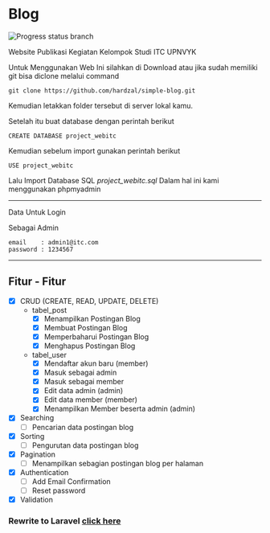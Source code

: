 # Blog

![Progress status branch](https://img.shields.io/badge/progress-40%25-yellowgreen.svg)

Website Publikasi Kegiatan Kelompok Studi ITC UPNVYK

Untuk Menggunakan Web Ini silahkan di Download atau jika sudah memiliki git bisa diclone melalui command

    git clone https://github.com/hardzal/simple-blog.git

Kemudian letakkan folder tersebut di server lokal kamu.

Setelah itu buat database dengan perintah berikut

    CREATE DATABASE project_webitc

Kemudian sebelum import gunakan perintah berikut

    USE project_webitc

Lalu Import Database SQL *project_webitc.sql* Dalam hal ini kami menggunakan phpmyadmin

-------------------------------------------------------------------
Data Untuk Login

Sebagai Admin

    email    : admin1@itc.com
    password : 1234567

-------------------------------------------------------------------

## Fitur - Fitur  

- [x] CRUD (CREATE, READ, UPDATE, DELETE)
  - tabel_post
    - [x] Menampilkan Postingan Blog
    - [x] Membuat Postingan Blog
    - [x] Memperbaharui Postingan Blog
    - [x] Menghapus Postingan Blog
  - tabel_user
    - [x] Mendaftar akun baru (member)
    - [x] Masuk sebagai admin
    - [x] Masuk sebagai member
    - [x] Edit data admin (admin)
    - [x] Edit data member (member)
    - [x] Menampilkan Member beserta admin (admin)

- [x] Searching
  - [ ] Pencarian data postingan blog
- [x] Sorting
  - [ ] Pengurutan data postingan blog
- [x] Pagination
  - [ ] Menampilkan sebagian postingan blog per halaman
- [x] Authentication
  - [ ] Add Email Confirmation
  - [ ] Reset password
- [x] Validation

### Rewrite to Laravel [click here](https://github.com/hardzal/larablog)
